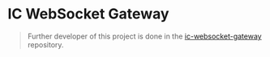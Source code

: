 # IC WebSocket Gateway

> Further developer of this project is done in the [ic-websocket-gateway](https://github.com/omnia-network/ic-websocket-gateway) repository.
